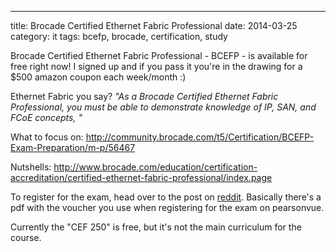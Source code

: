 ---
title: Brocade Certified Ethernet Fabric Professional
date: 2014-03-25
category: it
tags: bcefp, brocade, certification, study

Brocade Certified Ethernet Fabric Professional - BCEFP - is available for free right now! I signed up and if you pass it you're in the drawing for a $500 amazon coupon each week/month :)

Ethernet Fabric you say? _"As a Brocade Certified Ethernet Fabric Professional, you must be able to demonstrate knowledge of IP, SAN, and FCoE concepts, "_

What to focus on: http://community.brocade.com/t5/Certification/BCEFP-Exam-Preparation/m-p/56467

Nutshells: http://www.brocade.com/education/certification-accreditation/certified-ethernet-fabric-professional/index.page

To register for the exam, head over to the post on [reddit](http://www.reddit.com/r/networking/comments/21b740/brocade_giving_away_a_free_certification_brocade/ "http://www.reddit.com/r/networking/comments/21b740/brocade_giving_away_a_free_certification_brocade/"). Basically there's a pdf with the voucher you use when registering for the exam on pearsonvue.

Currently the "CEF 250" is free, but it's not the main curriculum for the course.
